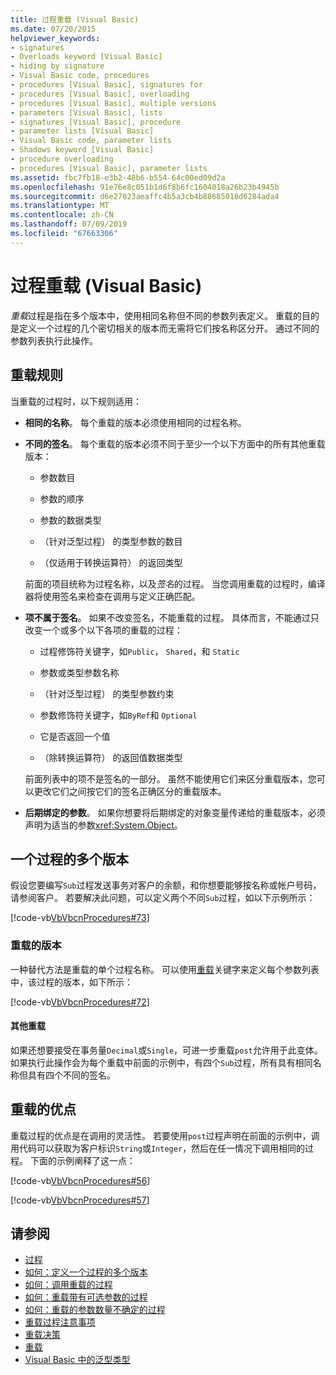 ```yaml
---
title: 过程重载 (Visual Basic)
ms.date: 07/20/2015
helpviewer_keywords:
- signatures
- Overloads keyword [Visual Basic]
- hiding by signature
- Visual Basic code, procedures
- procedures [Visual Basic], signatures for
- procedures [Visual Basic], overloading
- procedures [Visual Basic], multiple versions
- parameters [Visual Basic], lists
- signatures [Visual Basic], procedure
- parameter lists [Visual Basic]
- Visual Basic code, parameter lists
- Shadows keyword [Visual Basic]
- procedure overloading
- procedures [Visual Basic], parameter lists
ms.assetid: fbc7fb18-e3b2-48b6-b554-64c00ed09d2a
ms.openlocfilehash: 91e76e8c051b1d6f8b6fc1604018a26b23b4945b
ms.sourcegitcommit: d6e27023aeaffc4b5a3cb4b88685018d6284ada4
ms.translationtype: MT
ms.contentlocale: zh-CN
ms.lasthandoff: 07/09/2019
ms.locfileid: "67663306"
---
```

# <a name="procedure-overloading-visual-basic"></a>过程重载 (Visual Basic)

*重载*过程是指在多个版本中，使用相同名称但不同的参数列表定义。 重载的目的是定义一个过程的几个密切相关的版本而无需将它们按名称区分开。 通过不同的参数列表执行此操作。

## <a name="overloading-rules"></a>重载规则

当重载的过程时，以下规则适用：

- **相同的名称**。 每个重载的版本必须使用相同的过程名称。

- **不同的签名**。 每个重载的版本必须不同于至少一个以下方面中的所有其他重载版本：

  - 参数数目

  - 参数的顺序

  - 参数的数据类型

  - （针对泛型过程） 的类型参数的数目

  - （仅适用于转换运算符） 的返回类型

  前面的项目统称为过程名称，以及*签名*的过程。 当您调用重载的过程时，编译器将使用签名来检查在调用与定义正确匹配。

- **项不属于签名**。 如果不改变签名，不能重载的过程。 具体而言，不能通过只改变一个或多个以下各项的重载的过程：

  - 过程修饰符关键字，如`Public`， `Shared`，和 `Static`

  - 参数或类型参数名称

  - （针对泛型过程） 的类型参数约束

  - 参数修饰符关键字，如`ByRef`和 `Optional`

  - 它是否返回一个值

  - （除转换运算符） 的返回值数据类型

  前面列表中的项不是签名的一部分。 虽然不能使用它们来区分重载版本，您可以更改它们之间按它们的签名正确区分的重载版本。

- **后期绑定的参数**。 如果你想要将后期绑定的对象变量传递给的重载版本，必须声明为适当的参数<xref:System.Object>。

## <a name="multiple-versions-of-a-procedure"></a>一个过程的多个版本

假设您要编写`Sub`过程发送事务对客户的余额，和你想要能够按名称或帐户号码，请参阅客户。 若要解决此问题，可以定义两个不同`Sub`过程，如以下示例所示：

[!code-vb[VbVbcnProcedures#73](~/samples/snippets/visualbasic/VS_Snippets_VBCSharp/VbVbcnProcedures/VB/Class1.vb#73)]

### <a name="overloaded-versions"></a>重载的版本

一种替代方法是重载的单个过程名称。 可以使用[重载](../../../../visual-basic/language-reference/modifiers/overloads.md)关键字来定义每个参数列表中，该过程的版本，如下所示：

[!code-vb[VbVbcnProcedures#72](~/samples/snippets/visualbasic/VS_Snippets_VBCSharp/VbVbcnProcedures/VB/Class1.vb#72)]

#### <a name="additional-overloads"></a>其他重载

如果还想要接受在事务量`Decimal`或`Single`，可进一步重载`post`允许用于此变体。 如果执行此操作会为每个重载中前面的示例中，有四个`Sub`过程，所有具有相同名称但具有四个不同的签名。

## <a name="advantages-of-overloading"></a>重载的优点

重载过程的优点是在调用的灵活性。 若要使用`post`过程声明在前面的示例中，调用代码可以获取为客户标识`String`或`Integer`，然后在任一情况下调用相同的过程。 下面的示例阐释了这一点：

[!code-vb[VbVbcnProcedures#56](~/samples/snippets/visualbasic/VS_Snippets_VBCSharp/VbVbcnProcedures/VB/Class1.vb#56)]

[!code-vb[VbVbcnProcedures#57](~/samples/snippets/visualbasic/VS_Snippets_VBCSharp/VbVbcnProcedures/VB/Class1.vb#57)]

## <a name="see-also"></a>请参阅

- [过程](./index.md)
- [如何：定义一个过程的多个版本](./how-to-define-multiple-versions-of-a-procedure.md)
- [如何：调用重载的过程](./how-to-call-an-overloaded-procedure.md)
- [如何：重载带有可选参数的过程](./how-to-overload-a-procedure-that-takes-optional-parameters.md)
- [如何：重载的参数数量不确定的过程](./how-to-overload-a-procedure-that-takes-an-indefinite-number-of-parameters.md)
- [重载过程注意事项](./considerations-in-overloading-procedures.md)
- [重载决策](./overload-resolution.md)
- [重载](../../../../visual-basic/language-reference/modifiers/overloads.md)
- [Visual Basic 中的泛型类型](../../../../visual-basic/programming-guide/language-features/data-types/generic-types.md)
